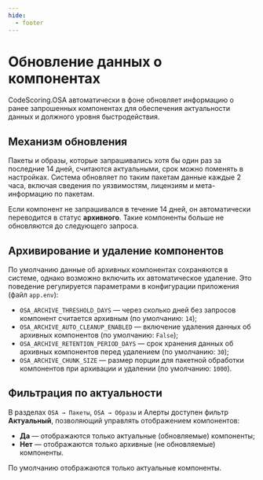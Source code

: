 ```yaml
---
hide:
  - footer
---
```


# Обновление данных о компонентах

CodeScoring.OSA автоматически в фоне обновляет информацию о ранее запрошенных компонентах для обеспечения актуальности данных и должного уровня быстродействия.

## Механизм обновления

Пакеты и образы, которые запрашивались хотя бы один раз за последние 14 дней, считаются актуальными, срок можно поменять в настройках. Система обновляет по таким пакетам данные каждые 2 часа, включая сведения по уязвимостям, лицензиям и мета-информацию по пакетам.

Если компонент не запрашивался в течение 14 дней, он автоматически переводится в статус **архивного**. Такие компоненты больше не обновляются до следующего запроса.

## Архивирование и удаление компонентов

По умолчанию данные об архивных компонентах сохраняются в системе, однако возможно включить их автоматическое удаление. Это поведение регулируется параметрами в конфигурации приложения (файл `app.env`):

- `OSA_ARCHIVE_THRESHOLD_DAYS` — через сколько дней без запросов компонент считается архивным (по умолчанию: `14`);
- `OSA_ARCHIVE_AUTO_CLEANUP_ENABLED` — включение удаления данных об архивных компонентов (по умолчанию: `False`);
- `OSA_ARCHIVE_RETENTION_PERIOD_DAYS` — срок хранения данных об архивных компонентов перед удалением (по умолчанию: `30`);
- `OSA_ARCHIVE_CHUNK_SIZE` — размер порции для пакетной обработки компонентов при архивации и удалении (по умолчанию: `1000`).

## Фильтрация по актуальности

В разделах `OSA → Пакеты`, `OSA → Образы` и Алерты доступен фильтр **Актуальный**, позволяющий управлять отображением компонентов:

- **Да** — отображаются только актуальные (обновляемые) компоненты;
- **Нет** — отображаются только архивные (не обновляемые) компоненты.

По умолчанию отображаются только актуальные компоненты.